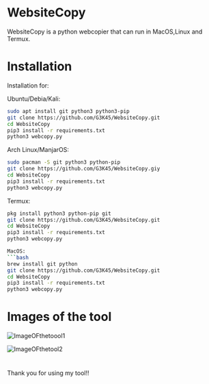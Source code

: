 # WebsiteCopy
WebsiteCopy is a python webcopier that can run in MacOS,Linux and Termux.

# Installation 

Installation for: 

Ubuntu/Debia/Kali:
```bash
sudo apt install git python3 python3-pip
git clone https://github.com/G3K45/WebsiteCopy.git
cd WebsiteCopy
pip3 install -r requirements.txt
python3 webcopy.py
```

Arch Linux/ManjarOS:
```bash
sudo pacman -S git python3 python-pip
git clone https://github.com/G3K45/WebsiteCopy.giy
cd WebsiteCopy
pip3 install -r requirements.txt
python3 webcopy.py
```

Termux:
```bash
pkg install python3 python-pip git
git clone https://github.com/G3K45/WebsiteCopy.git
cd WebsiteCopy
pip3 install -r requirements.txt
python3 webcopy.py
```
```bash
MacOS:
```bash
brew install git python
git clone https://github.com/G3K45/WebsiteCopy.git
cd WebsiteCopy
pip3 install -r requirements.txt
python3 webcopy.py
```

# Images of the tool

![ImageOFthetoool1](https://i.ibb.co/wSdBZZm/Image1.png)

![ImageOFthetool2](https://i.ibb.co/styrYZd/Image2.png)

# #################

Thank you for using my tool!!
